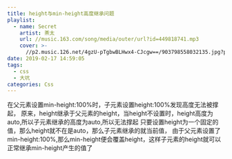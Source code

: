 ```yaml
---
title: height与min-height高度继承问题
playlist:
  - name: Secret
    artist: 茶太
    url: //music.163.com/song/media/outer/url?id=449818741.mp3
    cover: >-
      //p2.music.126.net/4gzU-pTgbwBLHwx4-CJcgw==/903798558032135.jpg?param=90y90
date: 2019-02-17 14:59:05
tags:
  - css
  - 大坑
categories: Css
---
```




<!-- more -->

在父元素设置<copy>min-height:100%</copy>时，子元素设置<copy>height:100%</copy>发现高度无法被撑起，
原来，height继承于父元素的height，当height不设置时，height高度为auto,所以子元素继承的高度为auto,所以无法撑起
只要设置height为一个固定的值，那么height就不在是auto，那么子元素继承的就当前值，
由于父元素设置了min-height:100%,那么min-height便会覆盖height，这样子元素的height就可以正常继承min-height产生的值了
